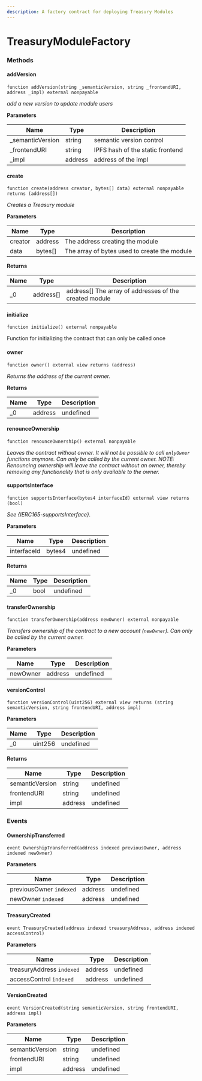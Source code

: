 ```yaml
---
description: A factory contract for deploying Treasury Modules
---
```


# TreasuryModuleFactory

### Methods

#### addVersion

```solidity
function addVersion(string _semanticVersion, string _frontendURI, address _impl) external nonpayable
```

_add a new version to update module users_

**Parameters**

| Name              | Type    | Description                      |
| ----------------- | ------- | -------------------------------- |
| \_semanticVersion | string  | semantic version control         |
| \_frontendURI     | string  | IPFS hash of the static frontend |
| \_impl            | address | address of the impl              |

#### create

```solidity
function create(address creator, bytes[] data) external nonpayable returns (address[])
```

_Creates a Treasury module_

**Parameters**

| Name    | Type     | Description                                  |
| ------- | -------- | -------------------------------------------- |
| creator | address  | The address creating the module              |
| data    | bytes\[] | The array of bytes used to create the module |

**Returns**

| Name | Type       | Description                                             |
| ---- | ---------- | ------------------------------------------------------- |
| \_0  | address\[] | address\[] The array of addresses of the created module |

#### initialize

```solidity
function initialize() external nonpayable
```

Function for initializing the contract that can only be called once

#### owner

```solidity
function owner() external view returns (address)
```

_Returns the address of the current owner._

**Returns**

| Name | Type    | Description |
| ---- | ------- | ----------- |
| \_0  | address | undefined   |

#### renounceOwnership

```solidity
function renounceOwnership() external nonpayable
```

_Leaves the contract without owner. It will not be possible to call `onlyOwner` functions anymore. Can only be called by the current owner. NOTE: Renouncing ownership will leave the contract without an owner, thereby removing any functionality that is only available to the owner._

#### supportsInterface

```solidity
function supportsInterface(bytes4 interfaceId) external view returns (bool)
```

_See {IERC165-supportsInterface}._

**Parameters**

| Name        | Type   | Description |
| ----------- | ------ | ----------- |
| interfaceId | bytes4 | undefined   |

**Returns**

| Name | Type | Description |
| ---- | ---- | ----------- |
| \_0  | bool | undefined   |

#### transferOwnership

```solidity
function transferOwnership(address newOwner) external nonpayable
```

_Transfers ownership of the contract to a new account (`newOwner`). Can only be called by the current owner._

**Parameters**

| Name     | Type    | Description |
| -------- | ------- | ----------- |
| newOwner | address | undefined   |

#### versionControl

```solidity
function versionControl(uint256) external view returns (string semanticVersion, string frontendURI, address impl)
```

**Parameters**

| Name | Type    | Description |
| ---- | ------- | ----------- |
| \_0  | uint256 | undefined   |

**Returns**

| Name            | Type    | Description |
| --------------- | ------- | ----------- |
| semanticVersion | string  | undefined   |
| frontendURI     | string  | undefined   |
| impl            | address | undefined   |

### Events

#### OwnershipTransferred

```solidity
event OwnershipTransferred(address indexed previousOwner, address indexed newOwner)
```

**Parameters**

| Name                    | Type    | Description |
| ----------------------- | ------- | ----------- |
| previousOwner `indexed` | address | undefined   |
| newOwner `indexed`      | address | undefined   |

#### TreasuryCreated

```solidity
event TreasuryCreated(address indexed treasuryAddress, address indexed accessControl)
```

**Parameters**

| Name                      | Type    | Description |
| ------------------------- | ------- | ----------- |
| treasuryAddress `indexed` | address | undefined   |
| accessControl `indexed`   | address | undefined   |

#### VersionCreated

```solidity
event VersionCreated(string semanticVersion, string frontendURI, address impl)
```

**Parameters**

| Name            | Type    | Description |
| --------------- | ------- | ----------- |
| semanticVersion | string  | undefined   |
| frontendURI     | string  | undefined   |
| impl            | address | undefined   |
